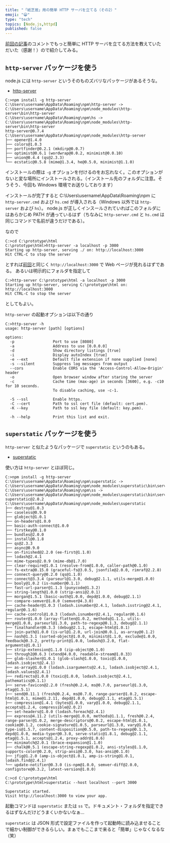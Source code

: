 ```yaml
---
title: "「紙芝居」用の簡単 HTTP サーバを立てる（その2）"
emoji: "😀"
type: "tech"
topics: [Node.js,httpd]
published: false
---
```

[前回の記事](http://qiita.com/spiegel-im-spiegel/items/38b2e0b16ffc4f3548b3)のコメントでもっと簡単に HTTP サーバを立てる方法を教えていただいた（感謝！）ので紹介してみる。

## `http-server` パッケージを使う

node.js には `http-server` というそのものズバリなパッケージがあるそうな。

- [http-server]

```shell
C:>npm install -g http-server
C:\Users\username\AppData\Roaming\npm\http-server -> C:\Users\username\AppData\Roaming\npm\node_modules\http-server\bin\http-server
C:\Users\username\AppData\Roaming\npm\hs -> C:\Users\username\AppData\Roaming\npm\node_modules\http-server\bin\http-server
http-server@0.7.4 C:\Users\username\AppData\Roaming\npm\node_modules\http-server
├── opener@1.4.0
├── colors@1.0.3
├── portfinder@0.2.1 (mkdirp@0.0.7)
├── optimist@0.6.1 (wordwrap@0.0.2, minimist@0.0.10)
├── union@0.4.4 (qs@2.3.3)
└── ecstatic@0.5.8 (mime@1.3.4, he@0.5.0, minimist@1.1.0)
```

インストールの際は `-g` オプションを付けるのをお忘れなく。このオプションがないと変な場所にインストールされる。（インストール先のフォルダに注意。そうそう、今回も Windows 環境でお送りしております）

インストールが完了すると C:\Users\username\AppData\Roaming\npm に `http-server.cmd` および `hs.cmd` が導入される（Windows 以外では `http-server` および `hs`）。 node.js が正しくインスールされていればこのフォルダにはあらかじめ PATH が通っているはず（ちなみに `http-server.cmd` と `hs.cmd` は同じコマンドで名前が違うだけである）。

なので

```shell
C:>cd C:\prototype\html
C:\prototype\html>http-server -a localhost -p 3000
Starting up http-server, serving ./ on: http://localhost:3000
Hit CTRL-C to stop the server

```

とすれば[前回](http://qiita.com/spiegel-im-spiegel/items/38b2e0b16ffc4f3548b3)と同じく `http://localhost:3000` で Web ページが見れるはずである。
あるいは明示的にフォルダを指定して

```shell
C:>http-server C:\prototype\html -a localhost -p 3000
Starting up http-server, serving C:\prototype\html on: http://localhost:3000
Hit CTRL-C to stop the server

```

としてもよい。

`http-server` の起動オプションは以下の通り

```shell
C:>http-server -h
usage: http-server [path] [options]

options:
  -p                 Port to use [8080]
  -a                 Address to use [0.0.0.0]
  -d                 Show directory listings [true]
  -i                 Display autoIndex [true]
  -e --ext           Default file extension if none supplied [none]
  -s --silent        Suppress log messages from output
  --cors             Enable CORS via the 'Access-Control-Allow-Origin' header
  -o                 Open browser window after staring the server
  -c                 Cache time (max-age) in seconds [3600], e.g. -c10 for 10 seconds.
                     To disable caching, use -c-1.

  -S --ssl           Enable https.
  -C --cert          Path to ssl cert file (default: cert.pem).
  -K --key           Path to ssl key file (default: key.pem).

  -h --help          Print this list and exit.
```

## `superstatic` パッケージを使う

`http-server` と似たようなパッケージで `superstatic` というのもある。

- [superstatic]

使い方は `http-server` とほぼ同じ。

```shell
C:>npm install -g http-server
C:\Users\username\AppData\Roaming\npm\superstatic -> C:\Users\username\AppData\Roaming\npm\node_modules\superstatic\bin\server
C:\Users\username\AppData\Roaming\npm\ss -> C:\Users\username\AppData\Roaming\npm\node_modules\superstatic\bin\server
superstatic@2.0.2 C:\Users\username\AppData\Roaming\npm\node_modules\superstatic
├── destroy@1.0.3
├── caseless@0.9.0
├── globject@1.0.1
├── on-headers@1.0.0
├── basic-auth-connect@1.0.0
├── firstkey@0.1.0
├── bundles@2.0.0
├── install@0.1.8
├── qs@2.3.3
├── async@0.9.0
├── on-finished@2.2.0 (ee-first@1.1.0)
├── lodash@2.4.1
├── mime-types@2.0.9 (mime-db@1.7.0)
├── clear-require@1.0.1 (resolve-from@1.0.0, caller-path@0.1.0)
├── fs-extra@0.15.0 (graceful-fs@3.0.5, jsonfile@2.0.0, rimraf@2.2.8)
├── connect-query@0.2.0 (qs@1.1.0)
├── connect@3.3.4 (parseurl@1.3.0, debug@2.1.1, utils-merge@1.0.0)
├── booly@1.0.2 (is-number@0.1.1)
├── fast-url-parser@1.1.3 (punycode@1.3.2)
├── string-length@1.0.0 (strip-ansi@2.0.1)
├── morgan@1.5.1 (basic-auth@1.0.0, depd@1.0.0, debug@2.1.1)
├── compare-semver@1.0.0 (semver@4.3.0)
├── cache-header@1.0.3 (lodash.isnumber@2.4.1, lodash.isstring@2.4.1, regular@0.1.6)
├── cache-control@1.0.3 (lodash.isnumber@2.4.1, regular@0.1.6)
├── router@1.0.0 (array-flatten@1.0.2, methods@1.1.1, utils-merge@1.0.0, parseurl@1.3.0, path-to-regexp@0.1.3, debug@2.1.1)
├── finalhandler@0.3.3 (debug@2.1.1, escape-html@1.0.1)
├── join-path@1.0.0 (is-url@1.2.0, url-join@0.0.1, as-array@0.1.2)
├── nash@1.3.1 (sorted-object@1.0.0, minimist@1.1.0, exclude@1.0.0, feedback@0.3.2, pretty-print@1.0.0, lodash@3.2.0, flat-arguments@1.0.1)
├── strip-extension@1.1.0 (zip-object@0.1.0)
├── through2@0.6.3 (xtend@4.0.0, readable-stream@1.0.33)
├── glob-slasher@1.0.1 (glob-slash@1.0.0, toxic@1.0.0, lodash.isobject@2.4.1)
├── as-array@1.0.0 (lodash.isarguments@2.4.1, lodash.isobject@2.4.1, lodash.values@2.4.1)
├── redirects@1.0.0 (toxic@1.0.0, lodash.isobject@2.4.1, pathematics@0.1.1)
├── serve-favicon@2.2.0 (fresh@0.2.4, ms@0.7.0, parseurl@1.3.0, etag@1.5.1)
├── send@0.11.1 (fresh@0.2.4, ms@0.7.0, range-parser@1.0.2, escape-html@1.0.1, mime@1.2.11, depd@1.0.0, debug@2.1.1, etag@1.5.1)
├── compression@1.4.1 (bytes@1.0.0, vary@1.0.0, debug@2.1.1, accepts@1.2.4, compressible@2.0.2)
├── set-headers@1.0.0 (lodash.foreach@2.4.1)
├── express@4.11.2 (utils-merge@1.0.0, methods@1.1.1, fresh@0.2.4, range-parser@1.0.2, merge-descriptors@0.0.2, escape-html@1.0.1, cookie@0.1.2, cookie-signature@1.0.5, parseurl@1.3.0, vary@1.0.0, type-is@1.5.7, content-disposition@0.5.0, path-to-regexp@0.1.3, depd@1.0.0, media-typer@0.3.0, serve-static@1.8.1, debug@2.1.1, etag@1.5.1, accepts@1.2.4, proxy-addr@1.0.6)
├── minimatch@2.0.1 (brace-expansion@1.1.0)
├── chalk@0.5.1 (escape-string-regexp@1.0.2, ansi-styles@1.1.0, supports-color@0.2.0, strip-ansi@0.3.0, has-ansi@0.1.0)
├── jfig@1.2.0 (amp-is-object@1.0.1, amp-is-string@1.0.1, lodash.find@2.4.1)
└── update-notifier@0.3.0 (is-npm@1.0.0, semver-diff@2.0.0, configstore@0.3.2, latest-version@1.0.0)

C:>cd C:\prototype\html
C:\prototype\html>superstatic --host localhost --port 3000

Superstatic started.
Visit http://localhost:3000 to view your app.
```

起動コマンドは `superstatic` または `ss` で。ドキュメント・フォルダを指定できるはずなんだけどうまくいかないなぁ...

`superstatic` は JSON 形式で設定ファイルを作って起動時に読み込ませることで細かい制御ができるらしい。まぁでもここまで来ると「簡単」じゃなくなるな（笑）

[http-server]: https://www.npmjs.com/package/http-server "http-server"
[superstatic]: https://www.npmjs.com/package/superstatic "superstatic"

